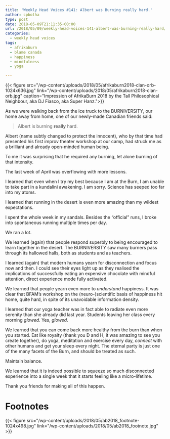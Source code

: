 ```yaml
---
title: 'Weekly Head Voices #141: Albert was Burning really hard.'
author: cpbotha
type: post
date: 2018-05-09T21:11:35+00:00
url: /2018/05/09/weekly-head-voices-141-albert-was-burning-really-hard/
categories:
  - weekly head voices
tags:
  - afrikaburn
  - blame canada
  - happiness
  - mindfulness
  - yoga

---
```

{{< figure src="/wp-content/uploads/2018/05/afrikaburn2018-clan-orb-1024x636.jpg" link="/wp-content/uploads/2018/05/afrikaburn2018-clan-orb.jpg" caption="Impression of AfrikaBurn 2018 by the Tall Philosophical Neighbour, aka DJ Fiasco, aka Super Hanz.">}} 

As we were walking back from the ice truck to the BURNIVERSITY, our home away from home, one of our newly-made Canadian friends said:

> Albert is burning **really** hard.

Albert (name subtly changed to protect the innocent), who by that time had presented his first improv theater workshop at our camp, had struck me as a brilliant and already open-minded human being.

To me it was surprising that he required any burning, let alone burning of that intensity.

The last week of April was overflowing with more lessons.

I learned that even when I try my best because I am at the Burn, I am unable to take part in a kundalini awakening. I am sorry. Science has seeped too far into my atoms.

I learned that running in the desert is even more amazing than my wildest expectations.

I spent the whole week in my sandals. Besides the “official” runs, I broke into spontaneous running multiple times per day.

We ran a lot.

We learned (again) that people respond superbly to being encouraged to learn together in the desert. The BURNIVERSITY saw many burners pass through its hallowed halls, both as students and as teachers.

I learned (again) that modern humans yearn for disconnection and focus now and then. I could see their eyes light up as they realised the implications of successfully eating an expensive chocolate with mindful attention, direct experience mode fully activated.

We learned that people yearn even more to _understand_ happiness. It was clear that BFAM’s workshop on the (neuro-)scientific basis of happiness hit home, quite hard, in spite of its unavoidable information density.

I learned that our yoga teacher was in fact able to radiate even more serenity than she already did last year. Students leaving her class every morning _glowed_. Yes, _glowed_.

We learned that you can come back more healthy from the burn than when you started. Eat like royalty (thank you D and H, it was amazing to see you create together), do yoga, meditation and exercise every day, _connect_ with other humans and get your sleep every night. The eternal party is just one of the many facets of the Burn, and should be treated as such.

Maintain balance.

We learned that it is indeed possible to squeeze so much disconnected experience into a single week that it starts feeling like a micro-lifetime.

Thank you friends for making all of this happen.

# Footnotes

{{< figure src="/wp-content/uploads/2018/05/ab2018_footnote-1024x498.jpg" link="/wp-content/uploads/2018/05/ab2018_footnote.jpg" >}}
